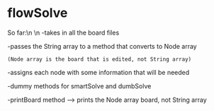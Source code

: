 # flowSolve

So far:\n
\n
-takes in all the board files

-passes the String array to a method that converts to Node array

	(Node array is the board that is edited, not String array)

-assigns each node with some information that will be needed

-dummy methods for smartSolve and dumbSolve

-printBoard method --> prints the Node array board, not String array
